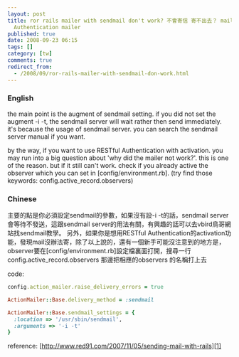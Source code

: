 ```yaml
---
layout: post
title: ror rails mailer with sendmail don't work? 不會寄信 寄不出去？ mailer setup設定 RESTful
  Authentication mailer
published: true
date: 2008-09-23 06:15
tags: []
category: [tw]
comments: true
redirect_from:
  - /2008/09/ror-rails-mailer-with-sendmail-don-work.html
---
```


### English

the main point is the augment of sendmail setting. if you did not set the augment -i -t, the sendmail server will wait rather then send immediately. it's because the usage of sendmail server. you can search the sendmail server manual if you want.

by the way, if you want to use RESTful Authentication with activation. you may run into a big question about 'why did the mailer not work?'. this is one of the reason. but if it still can't work. check if you already active the observer which you can set in [config/environment.rb]. (try find those keywords: config.active_record.observers)

### Chinese

主要的點是你必須設定sendmail的參數，如果沒有設-i -t的話，sendmail server會等待不發送，這跟sendmail server的用法有關，有興趣的話可以去vbird鳥哥網站找sendmail教學。
另外，如果你是想用RESTful Authentication的activation功能，發現mail沒辦法寄，除了以上說的，還有一個新手可能沒注意到的地方是，observer要在[config/environment.rb]設定檔裏面打開，搜尋一行config.active_record.observers 那邊把相應的observers 的名稱打上去

code:

```rb
config.action_mailer.raise_delivery_errors = true

ActionMailer::Base.delivery_method = :sendmail

ActionMailer::Base.sendmail_settings = {
  :location => '/usr/sbin/sendmail',
  :arguments => '-i -t'
}
```

reference:
[http://www.red91.com/2007/11/05/sending-mail-with-rails][1]

[1]: http://www.red91.com/2007/11/05/sending-mail-with-rails
